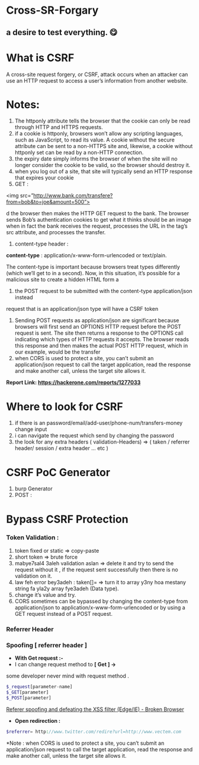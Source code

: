 # Cross-SR-Forgary
## **a desire to test everything.** 😋

# What is CSRF

A cross-site request forgery, or CSRF, attack occurs when an attacker can use an HTTP
request to access a user’s information from another website.

# Notes:

1. The httponly attribute
tells the browser that the cookie can only be read through HTTP and HTTPS requests.
2. if a cookie is httponly, browsers won’t allow any scripting languages,
such as JavaScript, to read its value. A cookie without the secure attribute can be sent to
a non-HTTPS site and, likewise, a cookie without httponly set can be read by a non-HTTP
connection.
3. the expiry date simply informs the browser of when the site will no longer consider
the cookie to be valid, so the browser should destroy it.
4. when you log out of a site, that site will typically send an HTTP
response that expires your cookie
5. GET :

<img src=”http://www.bank.com/transfere?from=bob&to=joe&amount=500”>

d the browser then makes the HTTP GET request to the bank. The browser
sends Bob’s authentication cookies to get what it thinks should be an image when in fact
the bank receives the request, processes the URL in the tag’s src attribute, and processes
the transfer.

1. content-type header : 

**content-type** : application/x-www-form-urlencoded or text/plain.

The content-type is important because browsers treat types differently (which
we’ll get to in a second). Now, in this situation, it’s possible for a malicious site to create
a hidden HTML form a

1. the POST request to be submitted with the content-type application/json instead

request that is an application/json
type will have a CSRF token

1. Sending POST requests as application/json are significant because browsers will first
send an OPTIONS HTTP request before the POST request is sent. The site then returns
a response to the OPTIONS call indicating which types of HTTP requests it accepts.
The browser reads this response and then makes the actual POST HTTP request, which
in our example, would be the transfer
2. when CORS is used to protect a site, you can’t submit an application/json request
to call the target application, read the response and make another call, unless the target
site allows it.

**Report Link: https://hackerone.com/reports/1277033**

# Where to look for CSRF

1. if there is an password/email/add-user/phone-num/transfers-money change input
2. i can navigate the request which send by changing the password 
3. the look for any extra headers ( validation-Headers) ⇒ ( taken / referrer header/ session / extra header … etc )

# CSRF PoC Generator

1. burp Generator
2. POST : <form>

# Bypass CSRF Protection

### **Token Validation :**

1. token fixed or static ⇒ copy-paste
2. short token ⇒ brute force
3. mabye7sal4 3aleh validation aslan ⇒ delete it and try to send the request without it , if the request sent successfully then there is no validation on it. 
4. law feh error bey3adeh : taken[]= ⇒ turn it to array y3ny hoa mestany string fa yla2y array fye3adeh (Data type).
5. change it’s value and try.
6. CORS sometimes can be bypassed by
changing the content-type from application/json to application/x-www-form-urlencoded
or by using a GET request instead of a POST request.

### Referrer Header

### Spoofing [ referrer header ]

- **With Get request :-**
- I can change request method to **[** **Get ] →**

 some developer never mind with request method .  

```php
$_request[parameter-name]
$_GET[parameter]
$_POST[parameter]
```

[Referer spoofing and defeating the XSS filter (Edge/IE) - Broken Browser](https://www.brokenbrowser.com/referer-spoofing-defeating-xss-filter/)

- **Open redirection :**

```php
$referrer= http://www.twitter.com/redire?url=http://www.vectem.com
```
*Note :
when CORS is used to protect a site, you can’t submit an application/json request
to call the target application, read the response and make another call, unless the target
site allows it.
